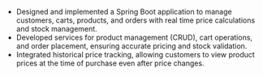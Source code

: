 - Designed and implemented a Spring Boot application to manage customers, carts, products, and orders with real time price calculations and stock management.
- Developed services for product management (CRUD), cart operations, and order placement, ensuring accurate pricing and stock validation.
- Integrated historical price tracking, allowing customers to view product prices at the time of purchase even after price changes.
